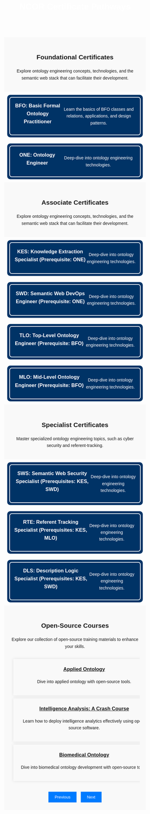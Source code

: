 <!DOCTYPE html>
<html lang="en">
<head>
    <meta charset="UTF-8">
    <title>NCOR Certificate Pathways</title>
    <style>
        body {
            font-family: Arial, sans-serif;
            line-height: 1.6;
            margin: 0;
            padding: 0;
        }
        body::before {
            content: "";
            position: absolute;
            top: 0;
            left: 0;
            right: 0;
            bottom: 0;
            background-image: url('https://raw.githubusercontent.com/johnbeve/NCOR-Test/main/docs/assets/ncor-pathways.png');
            background-repeat: no-repeat;
            background-attachment: fixed;
            background-size: cover;
            opacity: 0.1; /* Lighten the background */
            z-index: -1;
        }
        header h1 {
            margin: 0;
            color: white;
        }
        main {
            padding: 20px;
        }
        #intro, #open-source {
            background: #f9f9f9;
            padding: 20px;
            text-align: center;
        }
        .siema {
            margin: 20px 0;
            overflow: hidden;
            width: 100%;
        }
        .siema .card {
            min-width: 100%;
            box-shadow: 0 0 10px rgba(0,0,0,0.1);
            margin: 10px;
            padding: 20px;
            text-align: center;
        }
        .card-container .card {
            background-color: #003366; /* Darker blue */
            color: white;
            padding: 20px;
            margin: 10px;
            border-radius: 10px;
            position: relative;
            display: flex;
            justify-content: center;
            align-items: center;
            text-align: center;
            border: 2px solid #003366; /* Outer blue border */
        }
        .card-container .card::after {
            content: "";
            position: absolute;
            top: 5px; /* Adjust as needed */
            bottom: 5px; /* Adjust as needed */
            left: 5px; /* Adjust as needed */
            right: 5px; /* Adjust as needed */
            border: 2px solid white; /* Inner white line */
            border-radius: 8px; /* Adjust as needed */
            pointer-events: none;
        }
        .card-container {
            display: flex;
            flex-wrap: wrap;
            justify-content: center;
        }
        .card h3 {
            margin-top: 0;
        }
        button {
            padding: 10px 20px;
            margin: 5px;
            background-color: #007bff;
            color: white;
            border: none;
            cursor: pointer;
        }
        button:focus {
            outline: none;
        }
        .top-image {
            width: 100%;
            display: block;
        }
        @media (max-width: 600px) {
            .card {
                flex-basis: auto;
            }
        }
    </style>
</head>
<body>
    <header>
        <center><h1>NCOR Certificate Pathways</h1></center>
    </header>
    <main>
        <section id="intro">
            <h2><b>Foundational Certificates</b></h2>
            <p>Explore ontology engineering concepts, technologies, and the semantic web stack that can facilitate their development.</p>
        </section>
        <section id="courses">
            <div class="card-container">
                <article class="card">
                    <h3>BFO: Basic Formal Ontology Practitioner</h3>
                    <p>Learn the basics of BFO classes and relations, applications, and design patterns.</p>
                </article>
                <article class="card">
                    <h3>ONE: Ontology Engineer</h3>
                    <p>Deep-dive into ontology engineering technologies.</p>
                </article>
            </div>
        </section>
        <section id="intro">
            <h2><b>Associate Certificates</b></h2>
            <p>Explore ontology engineering concepts, technologies, and the semantic web stack that can facilitate their development.</p>
        </section>
        <section id="courses">
            <div class="card-container">
                <article class="card">
                    <h3>KES: Knowledge Extraction Specialist (Prerequisite: ONE)</h3>
                    <p>Deep-dive into ontology engineering technologies.</p>
                </article>
                <article class="card">
                    <h3>SWD: Semantic Web DevOps Engineer (Prerequisite: ONE)</h3>
                    <p>Deep-dive into ontology engineering technologies.</p>
                </article>
                <article class="card">
                    <h3>TLO: Top-Level Ontology Engineer (Prerequisite: BFO)</h3>
                    <p>Deep-dive into ontology engineering technologies.</p>
                </article>
                <article class="card">
                    <h3>MLO: Mid-Level Ontology Engineer (Prerequisite: BFO)</h3>
                    <p>Deep-dive into ontology engineering technologies.</p>
                </article>
            </div>
        </section>
        <section id="intro">
            <h2><b>Specialist Certificates</b></h2>
            <p>Master specialized ontology engineering topics, such as cyber security and referent-tracking.</p>
        </section>
        <section id="courses">
            <div class="card-container">
                <article class="card">
                    <h3>SWS: Semantic Web Security Specialist (Prerequisites: KES, SWD)</h3>
                    <p>Deep-dive into ontology engineering technologies.</p>
                </article>
                <article class="card">
                    <h3>RTE: Referent Tracking Specialist (Prerequisites: KES, MLO)</h3>
                    <p>Deep-dive into ontology engineering technologies.</p>
                </article>
                <article class="card">
                    <h3>DLS: Description Logic Specialist (Prerequisites: KES, SWD)</h3>
                    <p>Deep-dive into ontology engineering technologies.</p>
                </article>
            </div>
        </section>
        <section id="open-source">
            <h2>Open-Source Courses</h2>
            <p>Explore our collection of open-source training materials to enhance your skills.</p>
            <div class="siema">
                <div class="card">
                    <h3><a href="http://ncorwiki.buffalo.edu/index.php/Applied_Ontology,_Spring_2022">Applied Ontology</a></h3>
                    <p>Dive into applied ontology with open-source tools.</p>
                </div>
                <div class="card">
                    <h3><a href="/index.php/Intelligence_Analysis:_A_Crash_Course">Intelligence Analysis: A Crash Course</a></h3>
                    <p>Learn how to deploy intelligence analytics effectively using open-source software.</p>
                </div>
                <div class="card">
                    <h3><a href="http://ncorwiki.buffalo.edu/index.php/Biomedical_Ontology_2016">Biomedical Ontology</a></h3>
                    <p>Dive into biomedical ontology development with open-source tools.</p>
                </div>
            </div>
            <button class="prev">Previous</button>
            <button class="next">Next</button>
        </section>
    </main>
    <script src="https://cdn.jsdelivr.net/npm/siema@1.5.1/dist/siema.min.js"></script>
    <script>
        document.addEventListener('DOMContentLoaded', function() {
            let mySiema;
            try {
                mySiema = new Siema({loop: true});
            } catch (e) {
                console.error("Siema failed to initialize: ", e);
            }
            const prevButton = document.querySelector('.prev');
            const nextButton = document.querySelector('.next');
            if (prevButton && nextButton) {
                prevButton.addEventListener('click', () => mySiema.prev());
                nextButton.addEventListener('click', () => mySiema.next());
            }
        });
    </script>
</body>
</html>
